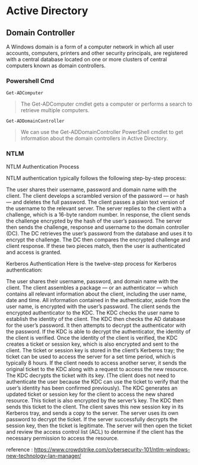 # Active Directory


## Domain Controller 

A Windows domain is a form of a computer network in which all user accounts, computers, printers and other security principals, are registered with a central database located on one or more clusters of central computers known as domain controllers.

### Powershell Cmd

  ```
  Get-ADComputer 
  ```
  > The Get-ADComputer cmdlet gets a computer or performs a search to retrieve multiple computers.
  ```
  Get-ADDomainController
  ```

  > We can use the Get-ADDomainController PowerShell cmdlet to get information about the domain controllers in Active Directory. 


### NTLM

NTLM Authentication Process

NTLM authentication typically follows the following step-by-step process:

The user shares their username, password and domain name with the client.
The client develops a scrambled version of the password — or hash — and deletes the full password.
The client passes a plain text version of the username to the relevant server.
The server replies to the client with a challenge, which is a 16-byte random number.
In response, the client sends the challenge encrypted by the hash of the user’s password.
The server then sends the challenge, response and username to the domain controller (DC).
The DC retrieves the user’s password from the database and uses it to encrypt the challenge.
The DC then compares the encrypted challenge and client response. If these two pieces match, then the user is authenticated and access is granted.







Kerberos Authentication
Here is the twelve-step process for Kerberos authentication:

The user shares their username, password, and domain name with the client.
The client assembles a package — or an authenticator — which contains all relevant information about the client, including the user name, date and time. All information contained in the authenticator, aside from the user name, is encrypted with the user’s password.
The client sends the encrypted authenticator to the KDC.
The KDC checks the user name to establish the identity of the client. The KDC then checks the AD database for the user’s password. It then attempts to decrypt the authenticator with the password. If the KDC is able to decrypt the authenticator, the identity of the client is verified.
Once the identity of the client is verified, the KDC creates a ticket or session key, which is also encrypted and sent to the client.
The ticket or session key is stored in the client’s Kerberos tray; the ticket can be used to access the server for a set time period, which is typically 8 hours.
If the client needs to access another server, it sends the original ticket to the KDC along with a request to access the new resource.
The KDC decrypts the ticket with its key. (The client does not need to authenticate the user because the KDC can use the ticket to verify that the user’s identity has been confirmed previously).
The KDC generates an updated ticket or session key for the client to access the new shared resource. This ticket is also encrypted by the server’s key. The KDC then sends this ticket to the client.
The client saves this new session key in its Kerberos tray, and sends a copy to the server.
The server uses its own password to decrypt the ticket.
If the server successfully decrypts the session key, then the ticket is legitimate. The server will then open the ticket and review the access control list (ACL) to determine if the client has the necessary permission to access the resource.




reference : https://www.crowdstrike.com/cybersecurity-101/ntlm-windows-new-technology-lan-manager/
